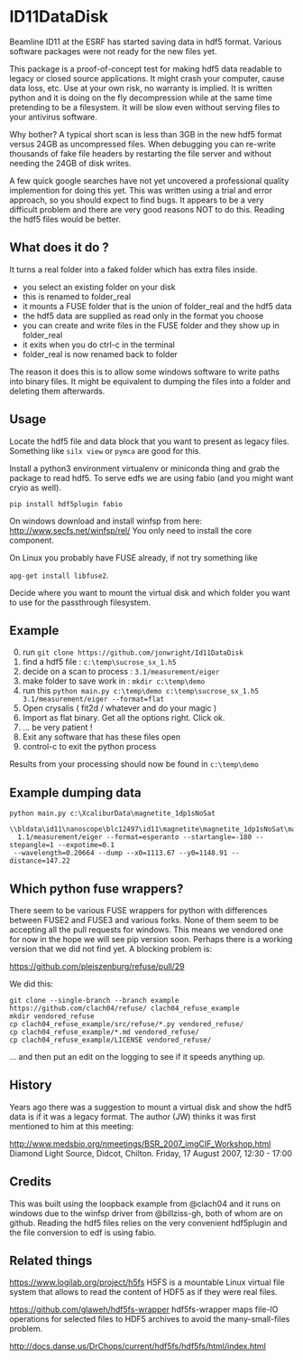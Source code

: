 
# ID11DataDisk

Beamline ID11 at the ESRF has started saving data in hdf5 format.
Various software packages were not ready for the new files yet.

This package is a proof-of-concept test for making hdf5 data
readable to legacy or closed source applications. It might crash
your computer, cause data loss, etc. Use at your own risk, no
warranty is implied. It is written python and it is doing on the
fly decompression while at the same time pretending to be a
filesystem. It will be slow even without serving files to your
antivirus software.

Why bother? A typical short scan is less than 3GB in the new hdf5
format versus 24GB as uncompressed files. When debugging you can
re-write thousands of fake file headers by restarting the file server
and without needing the 24GB of disk writes.

A few quick google searches have not yet uncovered a professional
quality implemention for doing this yet. This was written using a
trial and error approach, so you should expect to find bugs. It
appears to be a very difficult problem and there are very good
reasons NOT to do this. Reading the hdf5 files would be better.

## What does it do ?

It turns a real folder into a faked folder which has extra files inside.

- you select an existing folder on your disk
- this is renamed to folder_real
- it mounts a FUSE folder that is the union of folder_real and the hdf5 data
- the hdf5 data are supplied as read only in the format you choose
- you can create and write files in the FUSE folder and they show up in folder_real
- it exits when you do ctrl-c in the terminal
- folder_real is now renamed back to folder

The reason it does this is to allow some windows software to
write paths into binary files. It might be equivalent to dumping
the files into a folder and deleting them afterwards.

## Usage

Locate the hdf5 file and data block that you want to present
as legacy files. Something like `silx view` or `pymca` are
good for this.

Install a python3 environment virtualenv or miniconda thing and
grab the package to read hdf5. To serve edfs we are using fabio
(and you might want cryio as well).

`pip install hdf5plugin fabio`

On windows download and install winfsp from here:
http://www.secfs.net/winfsp/rel/
You only need to install the core component.

On Linux you probably have FUSE already, if not try something
like

`apg-get install libfuse2`.

Decide where you want to mount the virtual disk and which folder
you want to use for the passthrough filesystem.

## Example

0) run `git clone https://github.com/jonwright/Id11DataDisk`
1) find a hdf5 file : `c:\temp\sucrose_sx_1.h5`
2) decide on a scan to process : `3.1/measurement/eiger`
3) make folder to save work in : `mkdir c:\temp\demo`
4) run this `python main.py c:\temp\demo c:\temp\sucrose_sx_1.h5 3.1/measurement/eiger --format=flat`
5) Open crysalis ( fit2d / whatever and do your magic )
6) Import as flat binary. Get all the options right. Click ok.
7)  ... be very patient !
8) Exit any software that has these files open
10) control-c to exit the python process

Results from your processing should now be found in `c:\temp\demo`

## Example dumping data


```
python main.py c:\XcaliburData\magnetite_1dp1sNoSat 
 \\bldata\id11\nanoscope\blc12497\id11\magnetite\magnetite_1dp1sNoSat\magnetite_1dp1sNoSat.h5 
  1.1/measurement/eiger --format=esperanto --startangle=-180 --stepangle=1 --expotime=0.1 
 --wavelength=0.20664 --dump --x0=1113.67 --y0=1148.91 --distance=147.22
```


## Which python fuse wrappers?

There seem to be various FUSE wrappers for python with differences
between FUSE2 and FUSE3 and various forks. None of them seem
to be accepting all the pull requests for windows. This means we vendored
one for now in the hope we will see pip version soon. Perhaps there is a
working version that we did not find yet. A blocking problem is:

https://github.com/pleiszenburg/refuse/pull/29

We did this:

```
git clone --single-branch --branch example https://github.com/clach04/refuse/ clach04_refuse_example
mkdir vendored_refuse
cp clach04_refuse_example/src/refuse/*.py vendored_refuse/
cp clach04_refuse_example/*.md vendored_refuse/
cp clach04_refuse_example/LICENSE vendored_refuse/
```

... and then put an edit on the logging to see if it speeds anything up.

## History

Years ago there was a suggestion to mount a virtual disk and show
the hdf5 data is if it was a legacy format. The author (JW) thinks
it was first mentioned to him at this meeting:

http://www.medsbio.org/nmeetings/BSR_2007_imgCIF_Workshop.html
Diamond Light Source, Didcot, Chilton. Friday, 17 August 2007, 12:30 - 17:00

## Credits

This was built using the loopback example from @clach04 and
it runs on windows due to the winfsp driver from @billziss-gh,
both of whom are on github. Reading the hdf5 files relies on the
very convenient hdf5plugin and the file conversion to edf is
using fabio.

## Related things

https://www.logilab.org/project/h5fs
H5FS is a mountable Linux virtual file system that allows to read the content of HDF5 as if they were real files.

https://github.com/glaweh/hdf5fs-wrapper
hdf5fs-wrapper maps file-IO operations for selected files to HDF5 archives to avoid
the many-small-files problem.

http://docs.danse.us/DrChops/current/hdf5fs/hdf5fs/html/index.html

